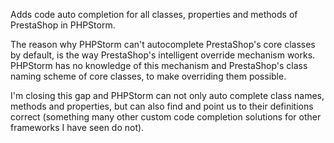 Adds code auto completion for all classes, properties and methods of PrestaShop in PHPStorm.

The reason why PHPStorm can't autocomplete PrestaShop's core classes by default, is the way PrestaShop's
intelligent override mechanism works. PHPStorm has no knowledge of this mechanism and PrestaShop's class
naming scheme of core classes, to make overriding them possible. 

I'm closing this gap and PHPStorm can not only auto complete class names, methods and properties, 
but can also find and point us to their definitions correct (something many other custom code completion
solutions for other frameworks I have seen do not). 

